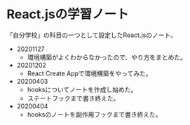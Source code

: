 # React.jsの学習ノート
「自分学校」の科目の一つとして設定したReact.jsのノート。

- 20201127
    - 環境構築がよくわからなかったので、やり方をまとめた。
- 20201202
    - React Create Appで環境構築をやってみた。
- 20200403
    - hooksについてノートを作成し始めた。
    - ステートフックまで書き終えた。
- 20200404
    - hooksのノートを副作用フックまで書き終えた。